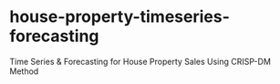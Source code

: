 # house-property-timeseries-forecasting
Time Series &amp; Forecasting for House Property Sales Using CRISP-DM Method
